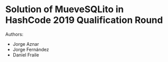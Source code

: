 # Solution of MueveSQLito in HashCode 2019 Qualification Round

Authors:
* Jorge Aznar
* Jorge Fernández
* Daniel Fraile